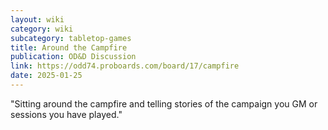 ```yaml
---
layout: wiki
category: wiki
subcategory: tabletop-games
title: Around the Campfire
publication: OD&D Discussion
link: https://odd74.proboards.com/board/17/campfire
date: 2025-01-25
---
```


"Sitting around the campfire and telling stories of the campaign you GM or sessions you have played."
